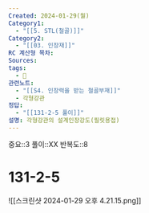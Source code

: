 ```yaml
---
Created: 2024-01-29(월)
Category1:
  - "[[5. STL(철골)]]"
Category2:
  - "[[03. 인장재]]"
RC 계산형 목차: 
Sources: 
tags:
  - 🧮
관련노트:
  - "[[S4. 인장력을 받는 철골부재]]"
  - 각형강관
정답:
  - "[[131-2-5 풀이]]"
설명: 각형강관의 설계인장강도(필릿용접)
---
```

중요::3
풀이::XX
반복도::8


#  131-2-5

![[스크린샷 2024-01-29 오후 4.21.15.png]]